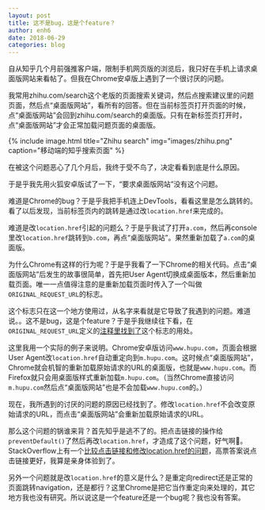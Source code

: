 ```yaml
---
layout: post
title: 这不是bug，这是个feature？
author: enh6
date: 2018-06-29
categories: blog
---
```


自从知乎几个月前强推客户端，限制手机网页版的浏览后，我只好在手机上请求桌面版网站来看帖了。但我在Chrome安卓版上遇到了一个很讨厌的问题。

我常用zhihu.com/search这个老版的页面搜索关键词，然后点搜索建议里的问题页面，然后点“桌面版网站”，看所有的回答。但在当前标签页打开页面的时候，点“桌面版网站”会回到zhihu.com/search的桌面版。只有在新标签页打开时，点“桌面版网站”才会正常加载问题页面的桌面版。

{% include image.html title="Zhihu search" img="images/zhihu.png"
   caption="移动端的知乎搜索页面" %}

在被这个问题恶心了几个月后，我终于受不鸟了，决定看看到底是什么原因。

于是乎我先用火狐安卓版试了一下，“要求桌面版网站”没有这个问题。

难道是Chrome的bug？于是乎我把手机连上DevTools，看看这里是怎么跳转的。看了以后发现，当前标签页内的跳转是通过改`location.href`来完成的。

难道是改`location.href`引起的问题么？于是乎我试了打开`a.com`，然后再console里改`location.href`跳转到`b.com`，再点“桌面版网站”。果然重新加载了`a.com`的桌面版。

为什么Chrome有这样的行为呢？于是乎我看了一下Chrome的相关代码。点击“桌面版网站”后发生的故事很简单，首先把User Agent切换成桌面版本，然后重新加载页面。唯一一点值得注意的是重新加载页面时传入了一个叫做`ORIGINAL_REQUEST_URL`的标志。

这个标志只在这一个地方使用过，从名字来看就是它导致了我遇到的问题。难道说。。这不是bug，这是个feature？于是乎我继续往下看，在`ORIGINAL_REQUEST_URL`定义的[注释里找到了](https://cs.chromium.org/chromium/src/content/public/browser/reload_type.h?q=original_request_ur)这个标志的用处。

这里我用一个实际的例子来说明。Chrome安卓版访问`www.hupu.com`，页面会根据User Agent改`location.href`自动重定向到`m.hupu.com`。这时候点“桌面版网站”，Chrome就会机智的重新加载原始请求的URL的桌面版，也就是`www.hupu.com`。而Firefox就只会用桌面版样式重新加载`m.hupu.com`。（当然Chrome直接访问`m.hupu.com`然后点“桌面版网站”也是不会加载`www.hupu.com`的。）

现在，我所遇到的讨厌的问题的原因已经找到了。修改`location.href`不会改变原始请求的URL，而点击“桌面版网站”会重新加载原始请求的URL。

那么这个问题的锅谁来背？首先知乎是逃不了的。把点击链接的操作给`preventDefault()`了然后再改`location.href`，才造成了这个问题，好气啊👿。StackOverflow上有一个[比较点击链接和修改location.href的问题](https://stackoverflow.com/questions/1667416/window-location-href-vs-clicking-on-an-anchor)，高票答案说点击链接更好，我算是亲身体验到了。

另外一个问题就是改`location.href`的意义是什么？是重定向redirect还是正常的页面跳转navigation，还是都行？这里Chrome是把它当作重定向来处理的，其它地方我也没有研究。所以说这是一个feature还是一个bug呢？我也没有答案。
